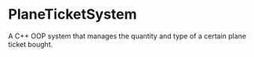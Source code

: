 # PlaneTicketSystem
A C++ OOP system that manages the quantity and type of a certain plane ticket bought.
